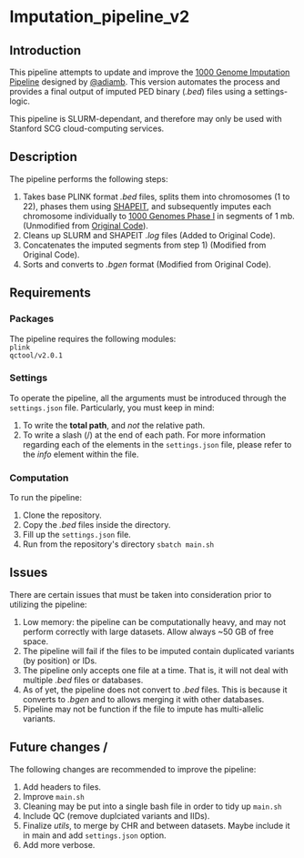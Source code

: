 # Imputation_pipeline_v2

## Introduction
This pipeline attempts to update and improve the [1000 Genome Imputation Pipeline](https://github.com/Mignot-Lab/imputePipeline) designed by [@adiamb](https://github.com/adiamb). This version automates the process and provides a final output of imputed PED binary (_.bed_) files using a settings-logic. 

This pipeline is SLURM-dependant, and therefore may only be used with Stanford SCG cloud-computing services. 

## Description
The pipeline performs the following steps:
1. Takes base PLINK format _.bed_ files, splits them into chromosomes (1 to 22), phases them using [SHAPEIT](https://mathgen.stats.ox.ac.uk/genetics_software/shapeit/shapeit.html), and subsequently imputes each chromosome individually to [1000 Genomes Phase I](https://www.internationalgenome.org/) in segments of 1 mb. (Unmodified  from [Original Code](https://github.com/Mignot-Lab/imputePipeline)).
2. Cleans up SLURM and SHAPEIT _.log_ files (Added to Original Code).
3. Concatenates the imputed segments from step 1) (Modified from Original Code).
4. Sorts and converts to _.bgen_ format (Modified from Original Code).

## Requirements
### Packages
The pipeline requires the following modules: <br>
``plink``  <br>
``qctool/v2.0.1``

### Settings
To operate the pipeline, all the arguments must be introduced through the `settings.json` file. Particularly, you must keep in mind:
1. To write the __total path__, and _not_ the relative path.
2. To write a slash (/) at the end of each path. 
For more information regarding each of the elements in the `settings.json` file, please refer to the _info_ element within the file. 

### Computation 
To run the pipeline:
1. Clone the repository.
2. Copy the _.bed_ files inside the directory.
3. Fill up the `settings.json` file.
4. Run from the repository's directory `sbatch main.sh`

## Issues 
There are certain issues that must be taken into consideration prior to utilizing the pipeline:
1. Low memory: the pipeline can be computationally heavy, and may not perform correctly with large datasets. Allow always ~50 GB of free space.
2. The pipeline will fail if the files to be imputed contain duplicated variants (by position) or IDs.
3. The pipeline only accepts one file at a time. That is, it will not deal with multiple _.bed_ files or databases.
4. As of yet, the pipeline does not convert to _.bed_ files. This is because it converts to _.bgen_ and to allows merging it with other databases.
5. Pipeline may not be function if the file to impute has multi-allelic variants.

## Future changes /
The following changes are recommended to improve the pipeline:
1. Add headers to files.
2. Improve `main.sh`
3. Cleaning may be put into a single bash file in order to tidy up `main.sh`
4. Include QC (remove duplciated variants and IIDs).
5. Finalize *utils*, to merge by CHR and between datasets. Maybe include it in main and add `settings.json` option.
6. Add more verbose.


